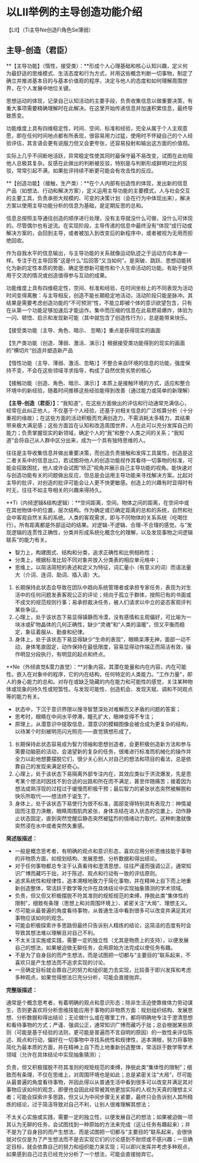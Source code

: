 # **以LII举例的主导创造功能介绍**

【LII】（Ti主导Ne创造Fi角色Se薄弱）

## **主导-创造（君臣）**

**【主导功能】（惰性，接受类）：**形成个人心理基础和核心认知兴趣，定义何为最舒适的思维模式、生活态度和行为方式，并用这些概念判断一切事物，制定了确立并推进基本目的与基本价值观的程序，决定与他人的态度和如何理解周围世界，在个人发展中地位关键。

思想运动的体现，记录自己认知活动的主要手段，负责收集信息以做重要决策，有重大事项需要精确理解时在此解决。在这里开始传递信息并加速积累信息，最终导致质变。

功能维度上具有四维稳定性，时间、空间、标准和经验，完全从属于个人主观意愿，即在任何时间地点都有所表现，很容易用力过猛，使用时不怀疑自己的个人经验评估，其言语会更有说服力但又会更夸张，还容易投射和输出这方面的价值观。

实际上几乎不间断地活跃，异常稳定性使其同时最保守最不易改变，试图在此劝阻他人总极其复杂。反感在此做出的判断被反驳，特别是与判断形成鲜明对比的反驳，常常引起不满，如果批评持续不断更可能会有攻击性的反应。

**【创造功能】（接触，生产类）：**在个人内部有创造性的体现，发出新的信息产品（如想法、行动和解决方案），定义运用主导功能的主要模式，人与社会交互的主要工具，负责承担大规模的、可变的决策计划（会在行为中体现出来），解决方案以使用主导功能分析的信息为基础，是定期反思的总和。

信息总按照主导通往创造的顺序进行处理，没有主导就没什么可做，没什么可体现的。尽管偶尔也有逆流。在实现阶段，主导传递的信息中最终没有“体现”成行动或解决方案的，会回到主导，或者被加入到改变后的新程序中，或者被视为无用而拒绝回收。

作为自我水平的信息输出，与主导功能的关系就像运动轨迹之于运动方向本身一样。专注于在主导回答“这是什么”后回答“又当如何”。是突破、跳跃、思想动能转化为新的定性本质的势能、确定思想新可能性和个人生命活动的功能。有助于提供用于交流的情况或创造值得参与互动的成果。

功能维度上具有四维稳定性，空间、标准和经验，在时间坐标上的不同表现为活动时间变得离散：与主导相反，创造不能长期稳定地活动，活动阶段只能是脉冲。其结果是需要考虑创造功能的“不可预测”性，不能立即被个体的意识欲望包含，只有在从第一个功能足够加速后才能运作。集中而压缩的信息在此易燃易爆炸，体验为一闪、顿悟、启示和发现新可能（其中就包含了创造性行为），总是能带来快乐。

【接受类功能（主导、角色、暗示、 忽略）】重点是获得现实的画面

【生产类功能（创造、薄弱、激活、演示）】根据接受类功能得到的现实的画面的“横切片”创造并塑造新产品

【惰性功能（主导、薄弱、激活、忽略）】不整合来自环境的信息的功能，强度保持不变，不会在这些领域寻求指导，构成了自然优势劣势的核心

【接触功能（创造、角色、暗示、演示）】本质上是接触环境的方式，适应和整合环境中的新经验，随着时间推移这些经验能得到改善（通过能力或简单的新理解）

**【主导-创造（君臣）】：**“我知道”，在这些方面做出的评估和行动通常充满信心，经常在此纠正他人，不仅基于个人经验，还基于对相关信息的广泛核算分析（十分重视的缘故）；在这些方面的活动积极而充满创造力，不需消耗太多精力，其结果带来极大满足感；这些方面旨在认知和改造周围世界，人在此可以充分发挥自己的能力；负责掌握现实的新领域，确定个人的“我”和整个人类之间的关系；“我知道”会将自己从人群中区分出来，成为一个具有独特思维的人。

往往是主导收集信息并做出重要决策，而创造负责接触和发挥工具属性，创造是这二者关系中的信息出口，若试图将他人的创造功能视作其看待一切事物的标准，可能会招致困扰，他人或许会试图“矫正”视角并展示自己主导功能的视角。能快速对与创造功能有关的问题做出反应，但总是会运用主导功能来寻找解决方案。比起对主导的批评，对创造的批评可能会让人更不快更敏感。创造上的兴趣有时显得时有时无，往往不如主导相关的兴趣来得持久。

**Ti（内倾逻辑&结构逻辑）：**空间距离，空间。物体之间的距离，在空间中或在其他物体中的位置，层次结构。作为确定或已确定距离的总和的系统，自然和社会中客观自然关系的系统。人类的客观需求，即与不同物体的关系系统（吃喝住行）。所有距离都是外部运动的结果。对逻辑-不逻辑、合理-不合理的感觉。与“发现逻辑的连贯性正确性，分类并形成系统化概念化的理解，以及发现事物之间逻辑联系”的能力有关。

- 智力上，构建图式、结构和分类，追求正确性和比例相称性；
- 分类上，根据标准比较不同对象并放入分类表的相应单元格中；
- 思维上，以简洁简短的表述和定义为特征，词汇量小（有意义的词）而语法量大（介词、连词、助词、插入语）大。

1. 长期保持此状态会导致在团队中趋向系统管理者或承担专家任务，表现为对生活中的任何问题发表客观公正的评论；倾向于孤立于群体，按照已有的书面或不成文的规范规则行事；易承担裁决任务，被人们请求以中立的姿态客观评判某些争议。
2. 心理上，处于该状态下易显得镇静而冷漠，没有感情和主观偏好，可比喻为一块冰或矿物晶体的几何正确性，缺少“灵魂”和“人类的温暖”，但又平衡而稳定，象征着服从、勤奋和纪律。
3. 身体上，处于该状态下易显得缺少“生命的表现”，眼睛呆滞无神，面部一动不动，身体笔直固定，动作保持在最低限度，容易显得动作端正而简洁有效，操作明显分段执行，有明显的起点和终点。

**Ne（外倾直觉&潜力直觉）：**对象内容。其潜在能量和内在内容，内在可能性。嵌入在对象中的程序，它的内在结构，任何特定的人类能力。"工作力量"，即人的身心能力的总和。对存在或缺乏隐藏的内在能力和可能性的感觉，关注某种物体或现象的持久性或短暂性。与发现可能性、创造机会、发现天赋、调和不同观点等的能力有关。

- 状态中，下沉于意识界限以搜寻智慧深处对难解而又矛盾的问题的答案；
- 思考时，眼睛在中间水平停滞，瞳孔扩大，眼神变得不专注；
- 原理上，从潜意识中提取信息，潜意识的模糊图像会被合成为更复杂的结构，以待某个时刻被明亮闪光照亮——直觉猜想形成了。

1. 长期保持此状态容易成为智力领袖和思想创造者，会更积极创造新方法和参与需要动脑筋的活动，会渴望新的复杂的任务，很难进行标准而机械化的操作并全力以赴地想要摆脱它们，很少关心别人对自己的想法和项目的看法，总是依靠自己的发现来满足好奇心。
2. 心理上，处于该状态下易隔离外部专注内在，其效应类似于洪流爆发，先是思考某个想法时因找不到合适的出路和所在而不满足，甚至伴随痛苦；接着因为想法成熟浮现的过程过于缓慢而积极干预；最后智力的紧张状态突然被解脱和快乐所取代——想法终于诞生了。
3. 身体上，处于该状态下易使行为很不标准，面部变得特别具有表现力：神情凝固而注意力涣散，眼睛周围肌肉紧张，身体冻结在进入状态的位置上，动作静止状态固定，直到突然觉醒后静态突然被猛烈的情绪动力取代，这种刺激就像突然浸在水中或者突然失重感。

**简述版描述：**

- 一般是概念思考者，有明确的观点和意识形态，喜欢应用分析思维技能于事物的非物质方面，如规划结构、发展思想、分析数据和得出结论。
- 对于任何事物都总专注于认真看待和澄清思想，往往严谨而强调公正，通常知识广博而藏巧于拙，对于陈述、观点和行动有一致的评估原则。
- 追求系统性和规律性，追本溯根地致力于简化事物，并在精神上自下而上地重新创造整体，常活跃于数学等允许在具体结论中实现抽象猜测的学术领域。
- 负责，但又但又积极摆脱不符其准则的规矩规范的束缚，挣脱此类“集体性的限制”，细致有条理（思想上和对周围环境上）、紧密关注“大局”、理想主义。
- 尽可能从最普遍的角度看待事物，从普通生活中看到很多可以改变并满足其对事物应该如何的观念。
- 可能会积极探索许多思路但最终只告诉别人精炼的结论，这简洁的态度有时会导致其想法难以理解且对自己不利。
- 不太关注实施或实践，需要一定的独立性（尤其是物质上的支持），以便发展自己的想法，如果被迫做无聊任务，会用原始方法完成以使任务有趣。
- 不是为了自身目的而产生想法，而是试图把一切都与“主要目的”联系起来，不喜欢只是产生想法而不追求实现的讨论。
- 一旦确定目标就会靠自己的努力和组织能力去实现，比较善于即兴发挥和考虑多种观点，如果觉得想法已充分分析，可能会直接抛弃。

**完整版描述：**

通常是个概念思考者，有着明确的观点和意识形态；除非生活迫使靠做体力劳动谋生，否则更喜欢将分析思维技能应用于事物的非物质方面：规划组织结构、发展思想、分析数据和得出结论；无论做什么或在哪里工作，都将明确地专注于澄清思想和看待事物的方式；严谨、强调公正，通常知识广博而藏巧于拙；总会根据某些原则（可能是基于经验的法则，更可能是普遍而不言自明的原因）的一致性来评估陈述、观点和行动，偏好在一切事物中寻找系统性和规律性，追本溯根，努力将事物简化为最本质的方面，并在精神上自下而上地重新创造整体，常活跃于数学等学术领域（允许在具体结论中实现抽象猜测）；

负责，但又积极摆脱不符其准则的规矩规范的束缚，挣脱此类“集体性的限制”；细致而有条理，不仅在思维上，对周围环境也是如此；总是紧密关注“大局”，尽可能从最普遍的角度看待事物，并因此得以从普通生活中看到很多可以改变并满足其对事物应该如何的观念，即便也会因此经常被其他更加实际的人视为天真的理想主义者；可能会探索许多思路，但又认为中间步骤无关紧要，最终只会告诉别人其所精炼的结论，过于简洁导致对自己不利，让别人很难理解其想法；

不太关心实施或实践，需要一定的独立性，以便发展自己的想法；如果被迫做一项其认为无聊的任务，会试图找到一种原始的方法来完成（这让任务有趣起来）；并不是为了自身目的而产生想法，而是试图把一切都与“主要目的”联系起来，会很快就对仅仅是为了产生想法而不是去实现它们的讨论感到不耐烦或不感兴趣；一旦确定目标，就会依靠自己的努力和组织能力来实现；可以即兴发挥并考虑多种观点，如果感到自己过去已经充分分析了一个想法，可能会直接抛弃它。